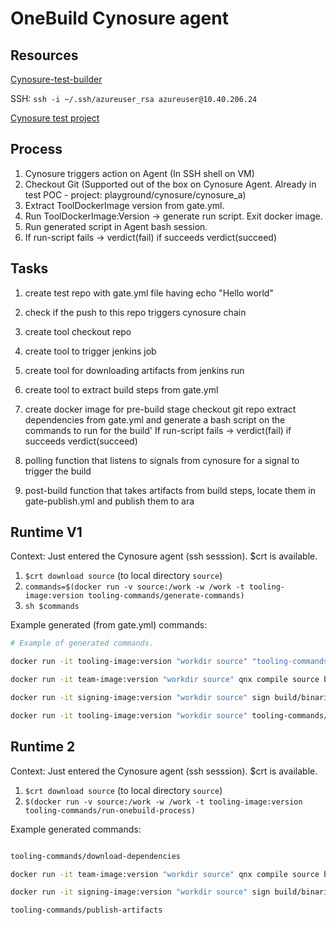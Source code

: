 # OneBuild Cynosure agent

## Resources

[Cynosure-test-builder](https://portal.azure.com/#@volvocars.onmicrosoft.com/resource/subscriptions/e307e0bf-5d5d-427c-9a08-c9875a5b9b93/resourceGroups/cynosure-test-builder_group/providers/Microsoft.Compute/virtualMachines/cynosure-test-builder/overview)

SSH: `ssh -i ~/.ssh/azureuser_rsa azureuser@10.40.206.24`

[Cynosure test project](https://csp-gerrit.volvocars.biz/plugins/gitiles/playground/cynosure_a)

## Process

1. Cynosure triggers action on Agent (In SSH shell on VM)
1. Checkout Git (Supported out of the box on Cynosure Agent. Already in test POC - project: playground/cynosure/cynosure_a)
1. Extract ToolDockerImage version from gate.yml.
1. Run ToolDockerImage:Version -> generate run script. Exit docker image.
1. Run generated script in Agent bash session.
1. If run-script fails -> verdict(fail) if succeeds verdict(succeed)

## Tasks

1. create test repo with gate.yml file having echo "Hello world"
1. check if the push to this repo triggers cynosure chain
1. create tool checkout repo
1. create tool to trigger jenkins job
1. create tool for downloading artifacts from jenkins run
1. create tool to extract build steps from gate.yml

1. create docker image for pre-build stage
	checkout git repo
	extract dependencies from gate.yml and generate a bash script on the commands to run for the build'
	If run-script fails -> verdict(fail) if succeeds verdict(succeed)
1. polling function that listens to signals from cynosure for a signal to trigger the build
1. post-build function that takes artifacts from build steps, locate them in gate-publish.yml and publish them to ara


## Runtime V1

Context: Just entered the Cynosure agent (ssh sesssion). $crt is available.

1. `$crt download source` (to local directory `source`) 
1. `commands=$(docker run -v source:/work -w /work -t tooling-image:version tooling-commands/generate-commands)`
1. `sh $commands`

Example generated (from gate.yml) commands:

```bash 
# Example of generated commands.

docker run -it tooling-image:version "workdir source" "tooling-commands/download-dependencies"

docker run -it team-image:version "workdir source" qnx compile source build/binaries

docker run -it signing-image:version "workdir source" sign build/binaries build/signed-binaries

docker run -it tooling-image:version "workdir source" tooling-commands/publish-artifacts
```

## Runtime 2

Context: Just entered the Cynosure agent (ssh sesssion). $crt is available.

1. `$crt download source` (to local directory `source`) 
1. `$(docker run -v source:/work -w /work -t tooling-image:version tooling-commands/run-onebuild-process)`

Example generated commands:

```bash 

tooling-commands/download-dependencies

docker run -it team-image:version "workdir source" qnx compile source build/binaries

docker run -it signing-image:version "workdir source" sign build/binaries build/signed-binaries

tooling-commands/publish-artifacts
```




